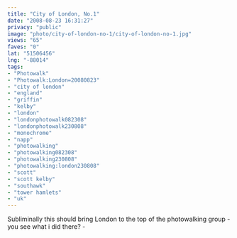 ```yaml
---
title: "City of London, No.1"
date: "2008-08-23 16:31:27"
privacy: "public"
image: "photo/city-of-london-no-1/city-of-london-no-1.jpg"
views: "65"
faves: "0"
lat: "51506456"
lng: "-88014"
tags:
- "Photowalk"
- "Photowalk:London=20080823"
- "city of london"
- "england"
- "griffin"
- "kelby"
- "london"
- "londonphotowalk082308"
- "londonphotowalk230808"
- "monochrome"
- "napp"
- "photowalking"
- "photowalking082308"
- "photowalking230808"
- "photowalking:london230808"
- "scott"
- "scott kelby"
- "southawk"
- "tower hamlets"
- "uk"
---
```

Subliminally this should bring London to the top of the photowalking group - you see what i did there? - <a href="/photos/2008/08/24/city-of-london-no1"></a>
